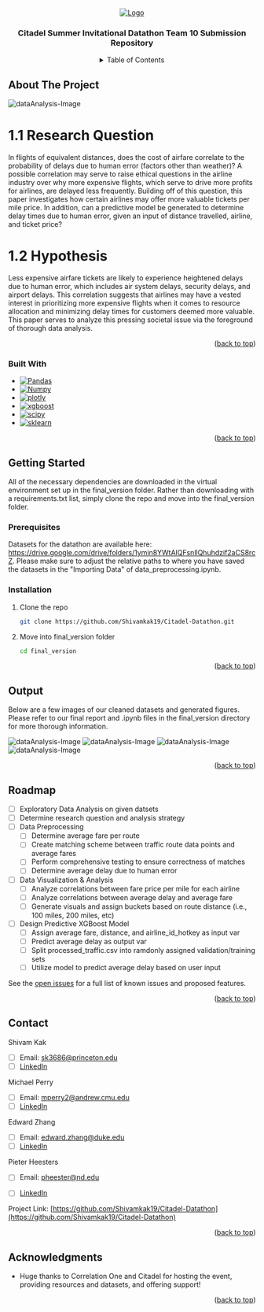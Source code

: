 <a name="readme-top"></a>


<!-- PROJECT LOGO -->
<br />
<div align="center">
  <a href="https://github.com/Shivamkak19/Citadel-Datathon">
    <img src="images/dataOpen.png" alt="Logo">
  </a>

<h3 align="center">Citadel Summer Invitational Datathon Team 10 Submission Repository</h3>

</div>

<!-- TABLE OF CONTENTS -->
<details align = "center">
  <summary>Table of Contents</summary>
  <ol align= "center">
    <li>
      <ul>
        <li><a href="#about-the-project">About the Project</a></li>
        <li><a href="#built-with">Built With</a></li>
      </ul>
    </li>
    <li>
      <a href="#getting-started">Getting Started</a>
      <ul>
        <li><a href="#prerequisites">Prerequisites</a></li>
        <li><a href="#installation">Installation</a></li>
      </ul>
    </li>
    <li><a href="#output">Output</a></li>
    <li><a href="#roadmap">Roadmap</a></li>
    <li><a href="#contact">Contact</a></li>
    <li><a href="#acknowledgments">Acknowledgments</a></li>
  </ol>
</details>

<!-- ABOUT THE PROJECT -->
## About The Project

![dataAnalysis-Image][product-screenshot]

# 1.1 Research Question
In flights of equivalent distances, does the cost of airfare correlate to the probability
of delays due to human error (factors other than weather)? A possible
correlation may serve to raise ethical questions in the airline industry over why
more expensive flights, which serve to drive more profits for airlines, are delayed
less frequently. Building off of this question, this paper investigates how certain
airlines may offer more valuable tickets per mile price. In addition, can a predictive
model be generated to determine delay times due to human error, given
an input of distance travelled, airline, and ticket price?

# 1.2 Hypothesis
Less expensive airfare tickets are likely to experience heightened delays due
to human error, which includes air system delays, security delays, and airport
delays. This correlation suggests that airlines may have a vested interest in
prioritizing more expensive flights when it comes to resource allocation and
minimizing delay times for customers deemed more valuable. This paper serves
to analyze this pressing societal issue via the foreground of thorough data analysis.

<p align="right">(<a href="#readme-top">back to top</a>)</p>


### Built With

* [![Pandas][pandas]][pandas-url]
* [![Numpy][numpy]][numpy-url]
* [![plotly][plotly]][plotly-url]
* [![xgboost][xgboost]][xgboost-url]
* [![scipy][scipy]][scipy-url]
* [![sklearn][sklearn]][sklearn-url]

<p align="right">(<a href="#readme-top">back to top</a>)</p>

<!-- GETTING STARTED -->
## Getting Started

All of the necessary dependencies are downloaded in the virtual environment set up in the final_version folder. Rather than downloading with a requirements.txt list, simply clone the repo and move into the final_version folder.

### Prerequisites

Datasets for the datathon are available here: https://drive.google.com/drive/folders/1ymin8YWtAlQFsnllQhuhdzif2aCS8rcZ.
Please make sure to adjust the relative paths to where you have saved the datasets in the "Importing Data" of data_preprocessing.ipynb.

### Installation

1. Clone the repo
   ```sh
   git clone https://github.com/Shivamkak19/Citadel-Datathon.git
   ```

2. Move into final_version folder  
   ```sh
   cd final_version
   ```

<p align="right">(<a href="#readme-top">back to top</a>)</p>

<!-- OUTPUT EXAMPLES -->
## Output

Below are a few images of our cleaned datasets and generated figures. Please refer to our final report and .ipynb files in the final_version directory for more thorough information.

![dataAnalysis-Image][product1]
![dataAnalysis-Image][product2]
![dataAnalysis-Image][product3]
![dataAnalysis-Image][product4]

<p align="right">(<a href="#readme-top">back to top</a>)</p>


<!-- ROADMAP -->
## Roadmap

- [ ] Exploratory Data Analysis on given datsets
- [ ] Determine research question and analysis strategy
- [ ] Data Preprocessing
    - [ ] Determine average fare per route
    - [ ] Create matching scheme between traffic route data points and average fares
    - [ ] Perform comprehensive testing to ensure correctness of matches
    - [ ] Determine average delay due to human error
- [ ] Data Visualization & Analysis
    - [ ] Analyze correlations between fare price per mile for each airline
    - [ ] Analyze correlations between average delay and average fare
    - [ ] Generate visuals and assign buckets based on route distance (i.e., 100 miles, 200 miles, etc)
- [ ] Design Predictive XGBoost Model
    - [ ] Assign average fare, distance, and airline_id_hotkey as input var
    - [ ] Predict average delay as output var
    - [ ] Split processed_traffic.csv into ramdonly assigned validation/training sets
    - [ ] Utilize model to predict average delay based on user input

See the [open issues](https://github.com/Shivamkak19/Citadel-Datathon/issues) for a full list of known issues and proposed features.

<p align="right">(<a href="#readme-top">back to top</a>)</p>


<!-- CONTACT -->
## Contact

Shivam Kak
  - [ ] Email: sk3686@princeton.edu 
  - [ ] [LinkedIn](https://www.linkedin.com/in/shivamkak/)

Michael Perry
  - [ ] Email: mperry2@andrew.cmu.edu
  - [ ] [LinkedIn](https://www.linkedin.com/in/michael-perry-325255180/)

Edward Zhang 
  - [ ] Email: edward.zhang@duke.edu
  - [ ] [LinkedIn](https://www.linkedin.com/in/ez246/)

Pieter Heesters 
  - [ ] Email: pheester@nd.edu
  - [ ] [LinkedIn](https://www.linkedin.com/in/pieter-heesters/)


Project Link: [https://github.com/Shivamkak19/Citadel-Datathon](https://github.com/Shivamkak19/Citadel-Datathon)

<p align="right">(<a href="#readme-top">back to top</a>)</p>

<!-- ACKNOWLEDGMENTS -->
## Acknowledgments

* []() Huge thanks to Correlation One and Citadel for hosting the event, providing resources and datasets, and offering support!

<p align="right">(<a href="#readme-top">back to top</a>)</p>

<!-- Links -->
[product-screenshot]: images/product1.png
[product1]: images/processedData.png
[product2]: images/AvgTicketPricePerMile.png
[product3]: images/DelayVsFare.png
[product4]: images/output.png

[pandas]: https://img.shields.io/badge/Pandas-e30487?style=for-the-badge&logo=pandas&logoColor=130654
[pandas-url]: https://pandas.pydata.org/

[numpy]: https://img.shields.io/badge/numpy-4dabcf?style=for-the-badge&logo=numpy&logoColor=white
[numpy-url]: https://numpy.org/

[plotly]: https://img.shields.io/badge/Plotly.Express-4787f5?style=for-the-badge&logo=plotly&logoColor=black
[plotly-url]: https://plotly.com/python/plotly-express/

[xgboost]: https://img.shields.io/badge/XGBOOST-22a038?style=for-the-badge
[xgboost-url]: https://xgboost.readthedocs.io/en/stable/

[scipy]: https://img.shields.io/badge/SciPy-023243?style=for-the-badge&logo=scipy&logoColor=0054a6
[scipy-url]: https://scipy.org/

[sklearn]: https://img.shields.io/badge/sklearn-ff9c34?style=for-the-badge&logo=scikitlearn&logoColor=3599cd
[sklearn-url]: https://scikit-learn.org/stable/


